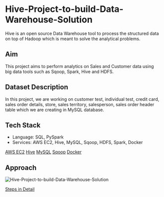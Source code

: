 # Hive-Project-to-build-Data-Warehouse-Solution
Hive is an open source Data Warehouse tool to process the structured data on top of Hadoop which is meant to solve the analytical problems. 

## Aim
This project aims to perform analytics on Sales and Customer data using big data tools such as Sqoop, Spark, Hive and HDFS.

## Dataset Description
In this project, we are working on customer test, individual test, credit card, sales order details, store, sales territory, salesperson, sales order header table which we are creating in MySQL database.

## Tech Stack
- Language: SQL, PySpark
- Services: AWS EC2, Hive, MySQL, Sqoop, HDFS, Spark, Docker

[AWS EC2](doc/AWS-EC2.md)
[Hive](doc/Hive.md)
[MySQL](doc/MySQL.md)
[Sqoop](doc/Sqoop.md)
[Docker](doc/Docker.md)

## Approach

![Hive-Project-to-build-Data-Warehouse-Solution](https://user-images.githubusercontent.com/29665085/202722925-8be5294d-22b9-48cb-889d-96e71ae7c03c.png)

[Steps in Detail](doc/setup-commands.md)
